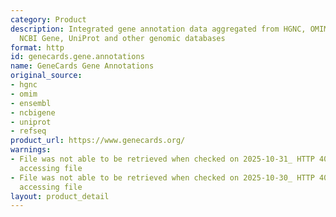 ```yaml
---
category: Product
description: Integrated gene annotation data aggregated from HGNC, OMIM, Ensembl,
  NCBI Gene, UniProt and other genomic databases
format: http
id: genecards.gene.annotations
name: GeneCards Gene Annotations
original_source:
- hgnc
- omim
- ensembl
- ncbigene
- uniprot
- refseq
product_url: https://www.genecards.org/
warnings:
- File was not able to be retrieved when checked on 2025-10-31_ HTTP 403 error when
  accessing file
- File was not able to be retrieved when checked on 2025-10-30_ HTTP 403 error when
  accessing file
layout: product_detail
---
```

